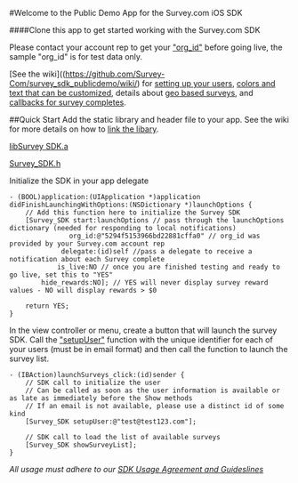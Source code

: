 #Welcome to the Public Demo App for the Survey.com iOS SDK

####Clone this app to get started working with the Survey.com SDK

Please contact your account rep to get your ["org_id"](https://github.com/Survey-Com/survey_sdk_publicdemo/wiki/Getting-an-org_id) before going live, the sample "org_id" is for test data only.

[See the wiki]((https://github.com/Survey-Com/survey_sdk_publicdemo/wiki/) for [setting up your users](https://github.com/Survey-Com/survey_sdk_publicdemo/wiki/Connecting-your-users), [colors and text that can be customized](https://github.com/Survey-Com/survey_sdk_publicdemo/wiki/Customization), details about [geo based surveys](https://github.com/Survey-Com/survey_sdk_publicdemo/wiki/Geo-based-surveys), and [callbacks for survey completes](https://github.com/Survey-Com/survey_sdk_publicdemo/wiki/Implementing-callbacks-when-surveys-finish).

##Quick Start
Add the static library and header file to your app.  See the wiki for more details on how to [link the libary](https://github.com/Survey-Com/survey_sdk_publicdemo/wiki/Adding-the-library-to-your-project).

[libSurvey SDK.a](https://github.com/Survey-Com/survey_sdk_publicdemo/blob/master/libSurvey%20SDK.a?raw=true)

[Survey_SDK.h](https://raw.github.com/Survey-Com/survey_sdk_publicdemo/master/Survey%20SDK%20Demo/Survey_SDK.h)

Initialize the SDK in your app delegate

	- (BOOL)application:(UIApplication *)application didFinishLaunchingWithOptions:(NSDictionary *)launchOptions {
    	// Add this function here to initialize the Survey SDK
    	[Survey_SDK start:launchOptions // pass through the launchOptions dictionary (needed for responding to local notifications)
        	       org_id:@"5294f5153966bd22881cffa0" // org_id was provided by your Survey.com account rep
            	 delegate:(id)self //pass a delegate to receive a notification about each Survey complete
              	is_live:NO // once you are finished testing and ready to go live, set this to "YES"
         	hide_rewards:NO]; // YES will never display survey reward values - NO will display rewards > $0
    
    	return YES;
	}

In the view controller or menu, create a button that will launch the survey SDK.  Call the ["setupUser"](https://github.com/Survey-Com/survey_sdk_publicdemo/wiki/Connecting-your-users) function with the unique identifier for each of your users (must be in email format) and then call the function to launch the survey list.

	- (IBAction)launchSurveys_click:(id)sender {
    	// SDK call to initialize the user
    	// Can be called as soon as the user information is available or as late as immediately before the Show methods
    	// If an email is not available, please use a distinct id of some kind
    	[Survey_SDK setupUser:@"test@test123.com"];
    
    	// SDK call to load the list of available surveys
    	[Survey_SDK showSurveyList];
	}

_All usage must adhere to our [SDK Usage Agreement and Guideslines](https://github.com/Survey-Com/survey_sdk_publicdemo/wiki/SDK-Usage-Agreement)_
